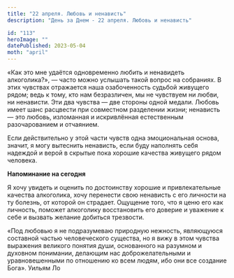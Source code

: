 ```yaml
---
title: "22 апреля. Любовь и ненависть"
description: "День за Днем - 22 апреля. Любовь и ненависть"

id: "113"
heroImage: ""
datePublished: 2023-05-04
moth: "april"
---
```


«Как это мне удаётся одновременно любить и ненавидеть алкоголика?», — часто
можно услышать такой вопрос на собраниях. В этих чувствах отражается наша
озабоченность судьбой живущего рядом; ведь к тому, кто нам безразличен, мы не
чувствуем ни любви, ни ненависти. Эти два чувства — две стороны одной медали.
Любовь имеет шанс расцвести при совместном разделении жизни; ненависть — это
любовь, изломанная и искривлённая естественным разочарованием и отчаянием.

Если действительно у этой части чувств одна эмоциональная основа, значит, я
могу вытеснить ненависть, если буду наполнять себя надеждой и верой в скрытые
пока хорошие качества живущего рядом человека.

**Напоминание на сегодня**

Я хочу увидеть и оценить по достоинству хорошие и привлекательные качества
алкоголика, хочу перенести свою ненависть с его личности на ту болезнь, от
которой он страдает. Ощущение того, что я ценю его как личность, поможет
алкоголику восстановить его доверие и уважение к себе и вызвать желание
добиться трезвости.

«Под любовью я не подразумеваю природную нежность, являющуюся составной частью
человеческого существа, но я вижу в этом чувства выражения великого понятия
души, основанного на разумном и духовном понимании, делающим нас
доброжелательными и уравновешенными по отношению ко всем людям, ибо они все
создание Бога». Уильям Ло

